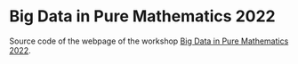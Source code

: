 # Big Data in Pure Mathematics 2022

Source code of the webpage of the workshop [Big Data in Pure Mathematics 2022](https://math-data.github.io/big-data-pure-math-2022/).
